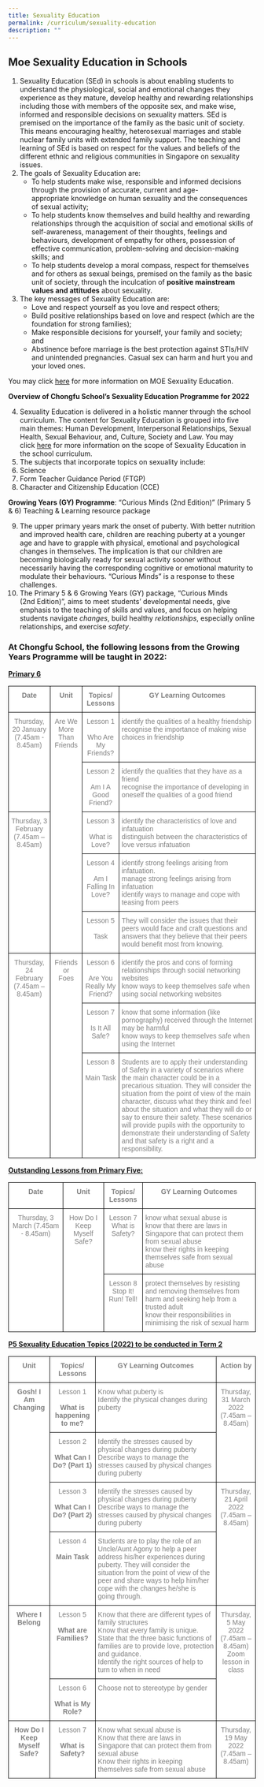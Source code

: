 ```yaml
---
title: Sexuality Education
permalink: /curriculum/sexuality-education
description: ""
---
```

## Moe Sexuality Education in Schools

1.  Sexuality Education (SEd) in schools is about enabling students to understand the physiological, social and emotional changes they experience as they mature, develop healthy and rewarding relationships including those with members of the opposite sex, and make wise, informed and responsible decisions on sexuality matters. SEd is premised on the importance of the family as the basic unit of society. This means encouraging healthy, heterosexual marriages and stable nuclear family units with extended family support. The teaching and learning of SEd is based on respect for the values and beliefs of the different ethnic and religious communities in Singapore on sexuality issues.
2.  The goals of Sexuality Education are:
    *   To help students make wise, responsible and informed decisions through the provision of accurate, current and age-appropriate knowledge on human sexuality and the consequences of sexual activity;
    *   To help students know themselves and build healthy and rewarding relationships through the acquisition of social and emotional skills of self-awareness, management of their thoughts, feelings and behaviours, development of empathy for others, possession of effective communication, problem-solving and decision-making skills; and
    *   To help students develop a moral compass, respect for themselves and for others as sexual beings, premised on the family as the basic unit of society, through the inculcation of **positive mainstream values and attitudes** about sexuality.
3.  The key messages of Sexuality Education are:
    *   Love and respect yourself as you love and respect others;
    *   Build positive relationships based on love and respect (which are the foundation for strong families);
    *   Make responsible decisions for yourself, your family and society; and
    *   Abstinence before marriage is the best protection against STIs/HIV and unintended pregnancies. Casual sex can harm and hurt you and your loved ones.

You may click [here](https://www.moe.gov.sg/education/programmes/social-emotional-learning/sexuality-education/) for more information on MOE Sexuality Education.

**Overview of Chongfu School’s Sexuality Education Programme for 2022**

4.  Sexuality Education is delivered in a holistic manner through the school curriculum. The content for Sexuality Education is grouped into five main themes: Human Development, Interpersonal Relationships, Sexual Health, Sexual Behaviour, and, Culture, Society and Law. You may click [here](https://www.moe.gov.sg/education/programmes/social-and-emotional-learning/sexuality-education/scope-and-teaching-approach-of-sexuality-education-in-schools) for more information on the scope of Sexuality Education in the school curriculum.
5.  The subjects that incorporate topics on sexuality include:
6.  Science
7.  Form Teacher Guidance Period (FTGP)
8.  Character and Citizenship Education (CCE)

**Growing Years (GY) Programme**: “Curious Minds (2nd Edition)” (Primary 5 & 6) Teaching & Learning resource package

9.  The upper primary years mark the onset of puberty. With better nutrition and improved health care, children are reaching puberty at a younger age and have to grapple with physical, emotional and psychological changes in themselves. The implication is that our children are becoming biologically ready for sexual activity sooner without necessarily having the corresponding cognitive or emotional maturity to modulate their behaviours. “Curious Minds” is a response to these challenges.
10.  The Primary 5 & 6 Growing Years (GY) package, “Curious Minds (2nd Edition)”, aims to meet students’ developmental needs, give emphasis to the teaching of skills and values, and focus on helping students navigate _changes_, build healthy _relationships_, especially online relationships, and exercise _safety_.

### At Chongfu School, the following lessons from the Growing Years Programme will be taught in 2022:

<strong><u>Primary 6</strong></u>

<style type="text/css">
.tg  {border-collapse:collapse;border-spacing:0;}
.tg td{border-color:black;border-style:solid;border-width:1px;font-family:Arial, sans-serif;font-size:14px;
  overflow:hidden;padding:10px 5px;word-break:normal;}
.tg th{border-color:black;border-style:solid;border-width:1px;font-family:Arial, sans-serif;font-size:14px;
  font-weight:normal;overflow:hidden;padding:10px 5px;word-break:normal;}
.tg .tg-ukh9{background-color:#FFF;color:#808080;font-weight:bold;text-align:center;vertical-align:top}
.tg .tg-e404{background-color:#FFF;color:#808080;text-align:center;vertical-align:top}
.tg .tg-lm9i{background-color:#FFF;color:#808080;text-align:left;vertical-align:top}
</style>
<table class="tg">
<thead>
  <tr>
    <th class="tg-ukh9"><span style="font-weight:bold">Date</span></th>
    <th class="tg-ukh9"><span style="font-weight:bold">Unit</span></th>
    <th class="tg-ukh9"><span style="font-weight:bold">Topics/ Lessons</span></th>
    <th class="tg-ukh9"><span style="font-weight:bold">GY Learning Outcomes</span></th>
  </tr>
</thead>
<tbody>
  <tr>
    <td class="tg-e404" rowspan="2">Thursday, 20 January (7.45am - 8.45am)</td>
    <td class="tg-e404" rowspan="5">Are We More Than Friends</td>
    <td class="tg-e404">Lesson 1<br><br>Who Are My Friends?</td>
    <td class="tg-lm9i">identify the qualities of a healthy friendship<br>recognise the importance of making wise choices in friendship</td>
  </tr>
  <tr>
    <td class="tg-e404">Lesson 2<br><br>Am I A Good Friend?</td>
    <td class="tg-lm9i">identify the qualities that they have as a friend<br>recognise  the  importance of  developing  in  oneself the qualities of a good friend</td>
  </tr>
  <tr>
    <td class="tg-e404" rowspan="3">Thursday, 3 February (7.45am – 8.45am)</td>
    <td class="tg-e404">Lesson 3<br><br>What is Love?</td>
    <td class="tg-lm9i">identify the characteristics of love and infatuation<br>distinguish between the characteristics of love versus infatuation</td>
  </tr>
  <tr>
    <td class="tg-e404">Lesson 4<br><br>Am I Falling In Love?</td>
    <td class="tg-lm9i">identify strong feelings arising from infatuation.<br>manage strong feelings arising from infatuation<br>identify  ways  to  manage  and cope with teasing from peers</td>
  </tr>
  <tr>
    <td class="tg-e404">Lesson 5<br><br>Task</td>
    <td class="tg-lm9i">They will consider the issues that their peers would face and craft questions and answers that they believe that their peers would benefit most from knowing.</td>
  </tr>
  <tr>
    <td class="tg-e404" rowspan="3">Thursday, 24 February<br>(7.45am – 8.45am)</td>
    <td class="tg-e404" rowspan="3">Friends<br>or<br>Foes</td>
    <td class="tg-e404">Lesson 6<br><br>Are You Really My Friend?</td>
    <td class="tg-lm9i">identify  the  pros  and  cons  of forming  relationships  through social networking websites<br>know ways to keep themselves safe  when  using  social networking websites</td>
  </tr>
  <tr>
    <td class="tg-e404">Lesson 7<br><br>Is It All Safe?</td>
    <td class="tg-lm9i">know that some information (like pornography) received through the Internet may be harmful<br>know ways to keep themselves safe when using the Internet</td>
  </tr>
  <tr>
    <td class="tg-e404">Lesson 8<br><br>Main Task</td>
    <td class="tg-lm9i">Students  are  to  apply  their understanding  of  Safety  in  a variety  of  scenarios  where  the main  character  could  be  in  a precarious  situation.  They  will consider  the  situation  from the  point  of  view  of  the  main character,  discuss what  they think and feel about the situation and  what  they  will  do  or  say to  ensure  their  safety.    These scenarios will provide pupils with the  opportunity  to  demonstrate their  understanding  of  Safety and  that  safety  is  a  right  and  a responsibility.</td>
  </tr>
</tbody>
</table>

<u><strong>Outstanding Lessons from Primary Five:</u></strong>

<style type="text/css">
.tg  {border-collapse:collapse;border-spacing:0;}
.tg td{border-color:black;border-style:solid;border-width:1px;font-family:Arial, sans-serif;font-size:14px;
  overflow:hidden;padding:10px 5px;word-break:normal;}
.tg th{border-color:black;border-style:solid;border-width:1px;font-family:Arial, sans-serif;font-size:14px;
  font-weight:normal;overflow:hidden;padding:10px 5px;word-break:normal;}
.tg .tg-ukh9{background-color:#FFF;color:#808080;font-weight:bold;text-align:center;vertical-align:top}
.tg .tg-e404{background-color:#FFF;color:#808080;text-align:center;vertical-align:top}
.tg .tg-lm9i{background-color:#FFF;color:#808080;text-align:left;vertical-align:top}
</style>
<table class="tg">
<thead>
  <tr>
    <th class="tg-ukh9"><span style="font-weight:bold">Date</span></th>
    <th class="tg-ukh9"><span style="font-weight:bold">Unit</span></th>
    <th class="tg-ukh9"><span style="font-weight:bold">Topics/ Lessons</span></th>
    <th class="tg-ukh9"><span style="font-weight:bold">GY Learning Outcomes</span></th>
  </tr>
</thead>
<tbody>
  <tr>
    <td class="tg-e404" rowspan="2">Thursday, 3 March (7.45am - 8.45am)</td>
    <td class="tg-e404" rowspan="2">How Do I Keep Myself Safe?</td>
    <td class="tg-e404">Lesson 7<br>What is Safety?<br> </td>
    <td class="tg-lm9i">know what sexual abuse is<br>know  that  there  are  laws  in Singapore  that  can  protect them from sexual abuse<br>know their  rights  in  keeping themselves  safe  from  sexual abuse<br> </td>
  </tr>
  <tr>
    <td class="tg-e404">Lesson 8<br>Stop It! Run! Tell!</td>
    <td class="tg-lm9i">protect themselves by resisting and removing themselves from harm and seeking help from a trusted adult<br>know their responsibilities in minimising the risk of sexual harm<br> </td>
  </tr>
</tbody>
</table>

<strong><u>P5 Sexuality Education Topics (2022) to be conducted in Term 2</strong></u>

<style type="text/css">
.tg  {border-collapse:collapse;border-spacing:0;}
.tg td{border-color:black;border-style:solid;border-width:1px;font-family:Arial, sans-serif;font-size:14px;
  overflow:hidden;padding:10px 5px;word-break:normal;}
.tg th{border-color:black;border-style:solid;border-width:1px;font-family:Arial, sans-serif;font-size:14px;
  font-weight:normal;overflow:hidden;padding:10px 5px;word-break:normal;}
.tg .tg-ukh9{background-color:#FFF;color:#808080;font-weight:bold;text-align:center;vertical-align:top}
.tg .tg-e404{background-color:#FFF;color:#808080;text-align:center;vertical-align:top}
.tg .tg-lm9i{background-color:#FFF;color:#808080;text-align:left;vertical-align:top}
</style>
<table class="tg">
<thead>
  <tr>
    <th class="tg-ukh9"><span style="font-weight:bold">Unit</span></th>
    <th class="tg-ukh9"><span style="font-weight:bold">Topics/ Lessons</span></th>
    <th class="tg-ukh9"><span style="font-weight:bold">GY Learning Outcomes</span></th>
    <th class="tg-ukh9"><span style="font-weight:bold">Action by</span></th>
  </tr>
</thead>
<tbody>
  <tr>
    <td class="tg-ukh9" rowspan="4"><span style="font-weight:bold">Gosh! I Am Changing</span></td>
    <td class="tg-e404">Lesson 1<br><br><span style="font-weight:bold">What is happening to me?</span></td>
    <td class="tg-lm9i">Know what puberty is<br>Identify  the  physical  changes during puberty</td>
    <td class="tg-e404" rowspan="2">  Thursday,<br>31 March 2022<br>(7.45am – 8.45am)</td>
  </tr>
  <tr>
    <td class="tg-e404">Lesson 2<br><br><span style="font-weight:bold">What Can I Do? (Part 1)</span></td>
    <td class="tg-lm9i">Identify  the  stresses  caused by  physical changes during puberty<br>Describe ways to manage the stresses caused  by physical changes during puberty</td>
  </tr>
  <tr>
    <td class="tg-e404">Lesson 3<br><br><span style="font-weight:bold">What Can I Do? (Part 2)</span></td>
    <td class="tg-lm9i">Identify  the  stresses  caused by  physical  changes during puberty<br>Describe ways to manage the stresses  caused  by  physical changes during puberty</td>
    <td class="tg-e404" rowspan="2">Thursday,<br>21 April 2022<br>(7.45am – 8.45am)</td>
  </tr>
  <tr>
    <td class="tg-e404">Lesson 4<br><br><span style="font-weight:bold">Main Task</span></td>
    <td class="tg-lm9i">Students are to play the role of an Uncle/Aunt Agony to help a peer address his/her experiences during puberty. They will consider the  situation  from  the  point  of view of the peer and share ways to  help  him/her  cope  with  the changes he/she is going through.</td>
  </tr>
  <tr>
    <td class="tg-ukh9" rowspan="2"><span style="font-weight:bold">Where I Belong</span></td>
    <td class="tg-e404">Lesson 5<br><br><span style="font-weight:bold">What are Families?</span></td>
    <td class="tg-lm9i">Know  that  there  are  different types of family structures<br>Know that every family is unique.<br>State  that  the  three basic functions  of  families  are  to provide  love,  protection  and guidance.<br>Identify  the  right  sources  of help to turn to when in need</td>
    <td class="tg-e404" rowspan="2">Thursday,<br>5 May 2022<br>(7.45am – 8.45am)<br>Zoom lesson in class</td>
  </tr>
  <tr>
    <td class="tg-e404">Lesson 6<br><br><span style="font-weight:bold">What is My Role?</span></td>
    <td class="tg-lm9i">Choose  not  to  stereotype  by gender</td>
  </tr>
  <tr>
    <td class="tg-ukh9"><span style="font-weight:bold">How Do I Keep</span><br><span style="font-weight:bold">Myself Safe?</span></td>
    <td class="tg-e404">Lesson 7<br><br><span style="font-weight:bold">What is Safety?</span></td>
    <td class="tg-lm9i">Know what sexual abuse is<br>Know  that  there  are  laws  in Singapore  that  can  protect them from sexual abuse<br>Know  their  rights  in  keeping themselves  safe  from  sexual abuse</td>
    <td class="tg-e404">Thursday,<br>19 May 2022<br>(7.45am – 8.45am)</td>
  </tr>
</tbody>
</table>